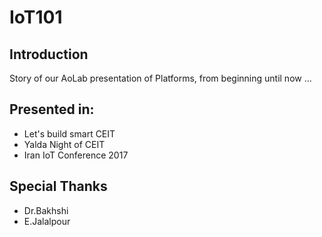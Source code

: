 # IoT101

## Introduction

Story of our AoLab presentation of Platforms, from beginning until now ...

## Presented in:

- Let's build smart CEIT
- Yalda Night of CEIT
- Iran IoT Conference 2017

## Special Thanks

- Dr.Bakhshi
- E.Jalalpour
